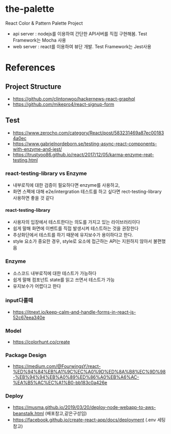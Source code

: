 # the-palette
React Color & Pattern Palette Project
- api server : nodejs를 이용하여 간단한 API서버를 직접 구현해봄. Test Framework는 Mocha 사용
- web server : react를 이용하여 뷰단 개발. Test Framework는 Jest사용

# References

## Project Structure
- https://github.com/clintonwoo/hackernews-react-graphql
- https://github.com/mikepro4/react-signup-form

## Test
- https://www.zerocho.com/category/React/post/583231469a87ec001834a0ec
- https://www.gabrielnordeborn.se/testing-async-react-components-with-enzyme-and-jest/
- https://trustyoo86.github.io/react/2017/12/05/karma-enzyme-reat-testing.html

### react-testing-library vs Enzyme
- 내부로직에 대한 검증이 필요하다면 enzyme를 사용하고,
- 화면 스펙에 대해 e2e/intergration 테스트를 하고 싶다면 rect-testing-library 사용하면 좋을 것 같다  

#### react-testing-library
- 사용자의 입장에서 테스트한다는 의도를 가지고 있는 라이브러리이다
- 쉽게 말해 화면에 이벤트를 직접 발생시켜 테스트하는 것을 권장한다
- 추상화단에서 테스트를 하기 때문에 유지보수가 용이하다고 한다.
- style 요소가 중요한 경우, style로 요소에 접근하는 API는 지원하지 않아서 불편했음

### Enzyme
- 소스코드 내부로직에 대한 테스트가 가능하다
- 쉽게 말해 컴포넌트 state를 읽고 쓰면서 테스트가 가능
- 유지보수가 어렵다고 한다

### input다룰때
- https://itnext.io/keep-calm-and-handle-forms-in-react-js-52c67eea340e

### Model
- https://colorhunt.co/create

### Package Design
- https://medium.com/@FourwingsY/react-%ED%94%84%EB%A1%9C%EC%A0%9D%ED%8A%B8%EC%9D%98-%EB%94%94%EB%A0%89%ED%86%A0%EB%A6%AC-%EA%B5%AC%EC%A1%B0-bb183c0a426e

### Deploy
- https://musma.github.io/2019/03/20/deploy-node-webapp-to-aws-beanstalk.html (배포참고,같은구성임)
- https://facebook.github.io/create-react-app/docs/deployment (.env 세팅참고)
